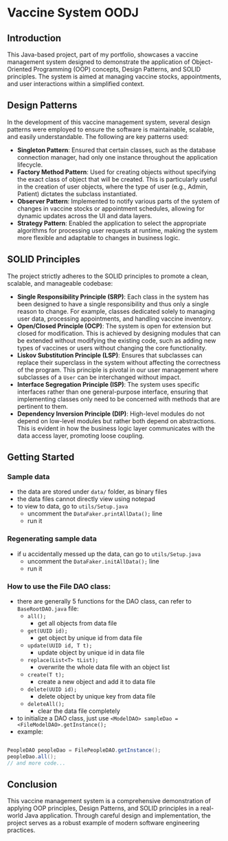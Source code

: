 # Vaccine System OODJ

## Introduction

This Java-based project, part of my portfolio, showcases a vaccine management system designed to demonstrate the application of Object-Oriented Programming (OOP) concepts, Design Patterns, and SOLID principles. The system is aimed at managing vaccine stocks, appointments, and user interactions within a simplified context.

## Design Patterns

In the development of this vaccine management system, several design patterns were employed to ensure the software is maintainable, scalable, and easily understandable. The following are key patterns used:

- **Singleton Pattern**: Ensured that certain classes, such as the database connection manager, had only one instance throughout the application lifecycle.
- **Factory Method Pattern**: Used for creating objects without specifying the exact class of object that will be created. This is particularly useful in the creation of user objects, where the type of user (e.g., Admin, Patient) dictates the subclass instantiated.
- **Observer Pattern**: Implemented to notify various parts of the system of changes in vaccine stocks or appointment schedules, allowing for dynamic updates across the UI and data layers.
- **Strategy Pattern**: Enabled the application to select the appropriate algorithms for processing user requests at runtime, making the system more flexible and adaptable to changes in business logic.

## SOLID Principles

The project strictly adheres to the SOLID principles to promote a clean, scalable, and manageable codebase:

- **Single Responsibility Principle (SRP)**: Each class in the system has been designed to have a single responsibility and thus only a single reason to change. For example, classes dedicated solely to managing user data, processing appointments, and handling vaccine inventory.
- **Open/Closed Principle (OCP)**: The system is open for extension but closed for modification. This is achieved by designing modules that can be extended without modifying the existing code, such as adding new types of vaccines or users without changing the core functionality.
- **Liskov Substitution Principle (LSP)**: Ensures that subclasses can replace their superclass in the system without affecting the correctness of the program. This principle is pivotal in our user management where subclasses of a `User` can be interchanged without impact.
- **Interface Segregation Principle (ISP)**: The system uses specific interfaces rather than one general-purpose interface, ensuring that implementing classes only need to be concerned with methods that are pertinent to them.
- **Dependency Inversion Principle (DIP)**: High-level modules do not depend on low-level modules but rather both depend on abstractions. This is evident in how the business logic layer communicates with the data access layer, promoting loose coupling.

## Getting Started

### Sample data

- the data are stored under `data/` folder, as binary files
- the data files cannot directly view using notepad
- to view to data, go to `utils/Setup.java`
  - uncomment the `DataFaker.printAllData();` line
  - run it

### Regenerating sample data

- if u accidentally messed up the data, can go to `utils/Setup.java`
  - uncomment the `DataFaker.initAllData();` line
  - run it

### How to use the File DAO class:

- there are generally 5 functions for the DAO class, can refer to `BaseRootDAO.java` file:
  - `all();`
    - get all objects from data file
  - `get(UUID id);`
    - get object by unique id from data file
  - `update(UUID id, T t);`
    - update object by unique id in data file
  - `replace(List<T> tList);`
    - overwrite the whole data file with an object list
  - `create(T t);`
    - create a new object and add it to data file
  - `delete(UUID id);`
    - delete object by unique key from data file
  - `deleteAll();`
    - clear the data file completely
- to initialize a DAO class, just use `<ModelDAO> sampleDao = <FileModelDAO>.getInstance(); `
- example:

```java

PeopleDAO peopleDao = FilePeopleDAO.getInstance();
peopleDao.all();
// and more code...

```

## Conclusion

This vaccine management system is a comprehensive demonstration of applying OOP principles, Design Patterns, and SOLID principles in a real-world Java application. Through careful design and implementation, the project serves as a robust example of modern software engineering practices.
